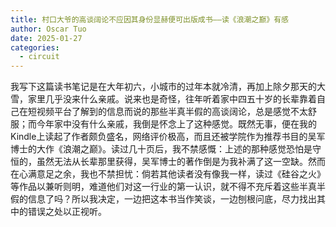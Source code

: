 ```yaml
---
title: 村口大爷的高谈阔论不应因其身份显赫便可出版成书——读《浪潮之巅》有感
author: Oscar Tuo
date: 2025-01-27
categories:
  - circuit
---
```

我写下这篇读书笔记是在大年初六，小城市的过年本就冷清，再加上除夕那天的大雪，家里几乎没来什么亲戚。说来也是奇怪，往年听着家中四五十岁的长辈靠着自己在短视频平台了解到的信息而说的那些半真半假的高谈阔论，总是感觉不太舒服；而今年家中没有什么亲戚，我倒是怀念上了这种感觉。既然无事，便在我的Kindle上读起了作者颇负盛名，网络评价极高，而且还被学院作为推荐书目的吴军博士的大作《浪潮之巅》。读过几十页后，我不禁感慨：上述的那种感觉恐怕是守恒的，虽然无法从长辈那里获得，吴军博士的著作倒是为我补满了这一空缺。然而在心满意足之余，我也不禁担忧：倘若其他读者没有像我一样，读过《硅谷之火》等作品以兼听则明，难道他们对这一行业的第一认识，就不得不充斥着这些半真半假的信息了吗？所以我决定，一边把这本书当作笑谈，一边刨根问底，尽力找出其中的错误之处以正视听。